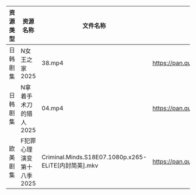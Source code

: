 | 资源类型 | 资源名称            | 文件名称                                             | 分享链接                                | 更新时间                |
| ---- | --------------- | ------------------------------------------------ | ----------------------------------- | ------------------- |
| 日韩剧集 | N女王之家2025       | 38.mp4                                           | https://pan.quark.cn/s/a85463f38f49 | 2025-06-19 16:29:01 |
| 日韩剧集 | N拿着手术刀的猎人2025   | 04.mp4                                           | https://pan.quark.cn/s/425671cbfbc3 | 2025-06-19 01:29:25 |
| 欧美剧集 | F犯罪心理演变第十八季2025 | Criminal.Minds.S18E07.1080p.x265-ELiTE[内封简英].mkv | https://pan.quark.cn/s/38a701ac585c | 2025-06-19 16:22:56 |

